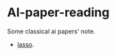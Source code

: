 # AI-paper-reading
Some classical ai papers' note. 
- [lasso](https://github.com/haoruilee/AI-paper-reading/blob/master/Regression%20shrinkage%20and%20selection%20via%20the%20lasso%E8%AE%BA%E6%96%87.pdf).
